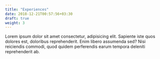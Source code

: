 ```yaml
---
title: "Experiences"
date: 2018-12-21T00:57:56+03:30
draft: true
weight: 3
---
```


Lorem ipsum dolor sit amet consectetur, adipisicing elit. Sapiente iste quos dolores est, doloribus reprehenderit. Enim libero assumenda sed? Nisi reiciendis commodi, quod quidem perferendis earum tempora deleniti reprehenderit ab.